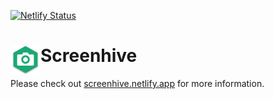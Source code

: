 [![Netlify Status](https://api.netlify.com/api/v1/badges/fcb6c332-6616-407e-a7f7-6b788d54c39d/deploy-status)](https://app.netlify.com/sites/screenhive-net/deploys)

# <img align="left" src="build/scaled-48px.png"> Screenhive

Please check out [screenhive.netlify.app](https://screenhive.netlify.app/) for more information.
